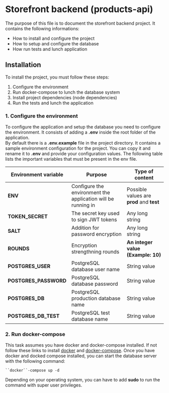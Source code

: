 # Storefront backend (products-api)
The purpose of this file is to document the storefront backend project. It contains the following informations:

- How to install and configure the project
- How to setup and configure the database
- How run tests and lunch application

## Installation
To install the project, you must follow these steps:

1. Configure the environment
2. Run docker-compose to lunch the database system
3.  Install project dependencies (node dependencies)
4. Run the tests and lunch the application

### 1. Configure the environment
To configure the application and setup the database you need to configure the environment.
It  consists of adding  a **.env** inside the root folder of the application.  
By default there is a **.env.example** file in the project directory. 
It contains a sample environment configuration for the project.
You can copy it and rename it to **.env** and provide your configuration values.
The following table lists the important variables that must be present in the env file.

| **Environment variable** | **Purpose**                                                  | **Type of content**                       |
|--------------------------|--------------------------------------------------------------|-------------------------------------------|
| **ENV**                  | Configure the environment the application will be running in | Possible values are **prod** and **test** |
| **TOKEN_SECRET**         | The secret key used to sign JWT tokens                       | Any long string                           |
| **SALT**                 | Addition for password encryption                             | Any long string                           |
| **ROUNDS**               | Encryption strengthning rounds                               | **An integer value (Example: 10)**        |
| **POSTGRES_USER**        | PostgreSQL database user name                                | String value                              |
| **POSTGRES_PASSWORD**    | PostgreSQL database password                                 | String value                              |
| **POSTGRES_DB**          | PostgreSQL production database name                          | String value                              |
| **POSTGRES_DB_TEST**     | PostgreSQL test database name                                | String value                              |


### 2. Run docker-compose
This task assumes you have docker and docker-compose installed. If not follow these links to install [docker](https://docs.docker.com/get-docker/) and [docker-compose](https://docs.docker.com/compose/install/).
Once you have docker and docked compose installed, you can start the database server with the following command:


    ``docker``-compose up -d

Depending on your operating system, you can have to add **sudo** to run the command with super user privileges. 
